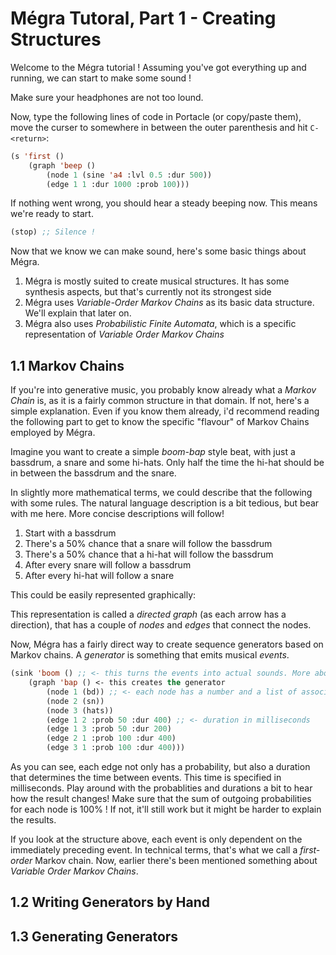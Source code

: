 # Mégra Tutoral, Part 1 - Creating Structures

Welcome to the Mégra tutorial ! Assuming you've got everything up and running, we can start to make some sound !

Make sure your headphones are not too lound. 

Now, type the following lines of code in Portacle (or copy/paste them), move the curser to somewhere in between the outer
parenthesis and hit `C-<return>`:

```lisp
(s 'first ()
	(graph 'beep ()
		(node 1 (sine 'a4 :lvl 0.5 :dur 500))
		(edge 1 1 :dur 1000 :prob 100)))
```
If nothing went wrong, you should hear a steady beeping now. This means we're ready to start.

```lisp
(stop) ;; Silence ! 
```

Now that we know we can make sound, here's some basic things about Mégra. 
1. Mégra is mostly suited to create musical structures. It has some synthesis aspects, but that's currently not its strongest side
2. Mégra uses *Variable-Order Markov Chains* as its basic data structure. We'll explain that later on.
3. Mégra also uses *Probabilistic Finite Automata*, which is a specific representation of *Variable Order Markov Chains*

## 1.1 Markov Chains
If you're into generative music, you probably know already what a *Markov Chain* is, as it is a fairly common structure in that domain. 
If not, here's a simple explanation. Even if you know them already, i'd recommend reading the following part to get to know the specific 
"flavour" of Markov Chains employed by Mégra.

Imagine you want to create a simple *boom-bap* style beat, with just a bassdrum, a snare and some hi-hats. 
Only half the time the hi-hat should be in between the bassdrum and the snare. 

In slightly more mathematical terms, we could describe that the following with some rules. The natural language description
is a bit tedious, but bear with me here. More concise descriptions will follow! 

1. Start with a bassdrum
2. There's a 50% chance that a snare will follow the bassdrum
3. There's a 50% chance that a hi-hat will follow the bassdrum
4. After every snare will follow a bassdrum
5. After every hi-hat will follow a snare

This could be easily represented graphically:

This representation is called a *directed graph* (as each arrow has a direction), that has a couple of *nodes* and *edges* that 
connect the nodes. 

Now, Mégra has a fairly direct way to create sequence generators based on Markov chains. A *generator* is something that emits 
musical *events*. 

```lisp
(sink 'boom () ;; <- this turns the events into actual sounds. More about that later! 
	(graph 'bap () <- this creates the generator
		(node 1 (bd)) ;; <- each node has a number and a list of associated events 
		(node 2 (sn))
		(node 3 (hats))
		(edge 1 2 :prob 50 :dur 400) ;; <- duration in milliseconds
		(edge 1 3 :prob 50 :dur 200) 
		(edge 2 1 :prob 100 :dur 400)
		(edge 3 1 :prob 100 :dur 400)))
```

As you can see, each edge not only has a probability, but also a duration that determines the time between events. This time 
is specified in milliseconds. Play around with the probablities and durations a bit to hear how the result changes! Make sure 
that the sum of outgoing probabilities for each node is 100% ! If not, it'll still work but it might be harder to explain the 
results. 

If you look at the structure above, each event is only dependent on the immediately preceding event. In technical terms,
that's what we call a *first-order* Markov chain. Now, earlier there's been mentioned something about *Variable Order Markov Chains*. 


## 1.2 Writing Generators by Hand 

## 1.3 Generating Generators


